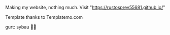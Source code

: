 Making my website, nothing much.
Visit "https://rustosprey55681.github.io/" 

Template thanks to Templatemo.com

gurt: sybau 🥀🥀
